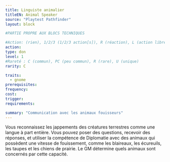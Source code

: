 ```yaml
---
title: Linguiste animalier
titleEN: Animal Speaker
source: "Playtest Pathfinder"
layout: block

#PARTIE PROPRE AUX BLOCS TECHNIQUES

#Action: (rien), 1/2/3 (1/2/3 action[s]), R (réaction), L (action libre)
action: 
type: don
level: 1
#Rareté : C (commun), PC (peu commun), R (rare), U (unique)
rarity: C

traits:
  - gnome
prerequisites:
frequency:
cost:
trigger:
requirements:

summary: "Communication avec les animaux fouisseurs"
---
```


Vous reconnaissez les jappements des créatures terrestres comme une langue à part entière. Vous pouvez poser des questions, recevoir des réponses, et utiliser la compétence de Diplomatie avec des animaux qui possèdent une vitesse de fouissement, comme les blaireaux, les écureuils, les taupes et les chiens de prairie. Le GM détermine quels animaux sont concernés par cette capacité.